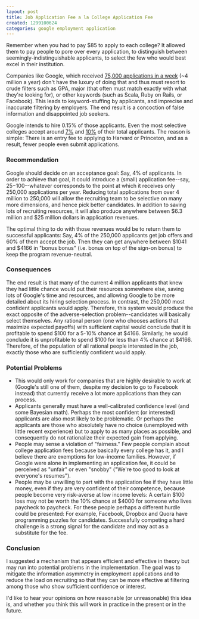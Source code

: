 ```yaml
---
layout: post
title: Job Application Fee a la College Application Fee
created: 1299100624
categories: google employment application
---
```

Remember when you had to pay $85 to apply to each college? It allowed them to pay people to pore over every application, to distinguish between seemingly-indistinguishable applicants, to select the few who would best excel in their institution.

Companies like Google, which received <a href="http://www.thestreet.com/story/10997084/1/google-gets-record-number-of-job-applications.html">75,000 applications in a week</a> (~4 million a year) don't have the luxury of doing that and thus must resort to crude filters such as GPA, major (that often must match exactly with what they're looking for), or other keywords (such as Scala, Ruby on Rails, or Facebook). This leads to keyword-stuffing by applicants, and imprecise and inaccurate filtering by employers. The end result is a concoction of false information and disappointed job seekers.

Google intends to hire 0.15% of those applicants. Even the most selective colleges accept around <a href="http://www.thecrimson.harvard.edu/article/2010/3/31/financial-aid-percent-students/">7%</a> and <a href="http://ivysuccess.com/princeton_2010.html">10%</a> of their total applicants. The reason is simple: There is an entry fee to applying to Harvard or Princeton, and as a result, fewer people even submit applications.

### Recommendation ###

Google should decide on an acceptance goal: Say, 4% of applicants. In order to achieve that goal, it could introduce a (small) application fee--say, $25-$100--whatever corresponds to the point at which it receives only 250,000 applications per year. Reducing total applications from over 4 million to 250,000 will allow the recruiting team to be selective on many more dimensions, and hence pick better candidates. In addition to saving lots of recruiting resources, it will also produce anywhere between $6.3 million and $25 million dollars in application revenues.

The optimal thing to do with those revenues would be to return them to successful applicants: Say, 4% of the 250,000 applicants get job offers and 60% of them accept the job. Then they can get anywhere between $1041 and $4166 in "bonus bonus" (i.e. bonus on top of the sign-on bonus) to keep the program revenue-neutral.

### Consequences ###

The end result is that many of the current 4 million applicants that knew they had little chance would put their resources somewhere else, saving lots of Google's time and resources, and allowing Google to be more detailed about its hiring selection process. In contrast, the 250,000 most confident applicants would apply. Therefore, this system would produce the exact opposite of the adverse-selection problem--candidates will basically select themselves. Any rational person (one who chooses actions that maximize expected payoffs) with sufficient capital would conclude that it is profitable to spend $100 for a 5-10% chance at $4166. Similarly, he would conclude it is unprofitable to spend $100 for less than 4% chance at $4166. Therefore, of the population of all rational people interested in the job, exactly those who are sufficiently confident would apply.

### Potential Problems ###

* This would only work for companies that are highly desirable to work at (Google's still one of them, despite my decision to go to Facebook instead) that currently receive a lot more applications than they can process.
* Applicants generally must have a well-calibrated confidence level (and some Bayesian math). Perhaps the most confident (or interested) applicants are also most likely to be problematic. Or perhaps the applicants are those who absolutely have no choice (unemployed with little recent experience) but to apply to as many places as possible, and consequently do not rationalize their expected gain from applying.
* People may sense a violation of "fairness." Few people complain about college application fees because basically every college has it, and I believe there are exemptions for low-income families. However, if Google were alone in implementing an application fee, it could be perceived as "unfair" or even "snobby" ("We're too good to look at everyone's resumes").
* People may be unwilling to part with the application fee if they have little money, even if they are very confident of their competence, because people become very risk-averse at low income levels: A certain $100 loss may not be worth the 10% chance at $4000 for someone who lives paycheck to paycheck. For these people perhaps a different hurdle could be presented: For example, Facebook, Dropbox and Quora have programming puzzles for candidates. Successfully competing a hard challenge is a strong signal for the candidate and may act as a substitute for the fee.


### Conclusion ###

I suggested a mechanism that appears efficient and effective in theory but may run into potential problems in the implementation. The goal was to mitigate the information asymmetry in employment applications and to reduce the load on recruiting so that they can be more effective at filtering among those who show sufficient confidence or interest.

I'd like to hear your opinions on how reasonable (or unreasonable) this idea is, and whether you think this will work in practice in the present or in the future.
